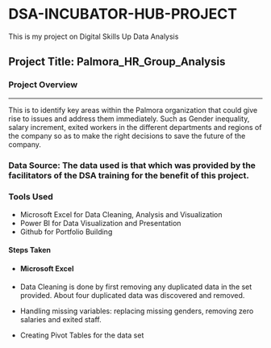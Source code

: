 # DSA-INCUBATOR-HUB-PROJECT
 This is my project on Digital Skills Up Data Analysis
 ## Project Title: Palmora_HR_Group_Analysis

 ### Project Overview
 ---
 This is to identify key areas within the Palmora organization that could give rise to issues and address them immediately. Such as Gender inequality, salary increment, exited workers in the different departments and regions of the company so as to make the right decisions to save the future of the company.

 ### Data Source: The data used is that which was provided by the facilitators of the DSA training for the benefit of this project.

 ### Tools Used
 - Microsoft Excel for Data Cleaning, Analysis and Visualization
 - Power BI for Data Visualization and Presentation
 - Github for Portfolio Building

 #### Steps Taken
 - #### Microsoft Excel
 - Data Cleaning is done by first removing any duplicated data in the set provided. About four duplicated data was discovered and removed.
 - Handling missing variables: replacing missing genders, removing zero salaries and exited staff.

 - Creating Pivot Tables for the data set
